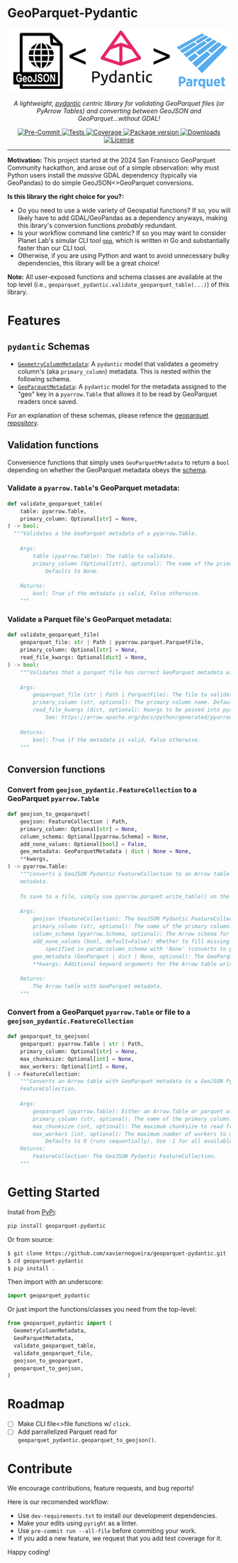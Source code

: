 # GeoParquet-Pydantic


<p align="center">
  <img src="https://github.com/xaviernogueira/geoparquet-pydantic/blob/main/imgs/repo_logo.png" alt="Logo">
</p>

</p>
<p align="center">
  <em> A lightweight, <a href="https://docs.pydantic.dev/latest/" target=<"_blank">pydantic</a> centric library for validating GeoParquet files (or PyArrow Tables) and converting between GeoJSON and GeoParquet...without GDAL!</em>
</p>
<p align="center">
  <a href="https://github.com/xaviernogueira/geoparquet-pydantic/actions/workflows/pre-commit.yml" target="_blank">
      <img src="https://github.com/xaviernogueira/geoparquet-pydantic/workflows/pre-commit/badge.svg" alt="Pre-Commit">
  </a>
  <a href="https://github.com/xaviernogueira/geoparquet-pydantic/actions/workflows/tests.yml" target="_blank">
      <img src="https://github.com/xaviernogueira/geoparquet-pydantic/workflows/tests/badge.svg" alt="Tests">
  </a>
  <a href="https://codecov.io/gh/xaviernogueira/geoparquet-pydantic" target="_blank">
      <img src="https://codecov.io/gh/xaviernogueira/geoparquet-pydantic/branch/main/graph/badge.svg" alt="Coverage">
  </a>
  <a href="https://pypi.org/project/geoparquet-pydantic" target="_blank">
      <img src="https://img.shields.io/pypi/v/geoparquet-pydantic?color=%2334D058&label=pypi%20package" alt="Package version">
  </a>
  <a href="https://pypistats.org/packages/geoparquet-pydantic" target="_blank">
      <img src="https://img.shields.io/pypi/dm/geoparquet-pydantic.svg" alt="Downloads">
  </a>
  <a href="https://github.com/xaviernogueira/geoparquet-pydantic/blob/main/LICENSE" target="_blank">
      <img src="https://img.shields.io/github/license/xaviernogueira/geoparquet-pydantic.svg" alt="License">
  </a>
</p>

---
**Motivation:** This project started at the 2024 San Fransisco GeoParquet Community hackathon, and arose out of a simple observation:
why must Python users install the *massive* GDAL dependency (typically via GeoPandas) to do simple GeoJSON<>GeoParquet conversions.

**Is this library the right choice for you?:**
* Do you need to use a wide variety of Geospatial functions? If so, you will likely have to add GDAL/GeoPandas as a dependency anyways,
making this ibrary's conversion functions *probably* redundant.
* Is your workflow command line centric? If so you may want to consider Planet Lab's simular CLI tool [`gpq`](https://github.com/planetlabs/gpq),
which is written in Go and substantially faster than our CLI tool.
* Otherwise, if you are using Python and want to avoid unnecessary bulky dependencies, this library will be a great choice!

**Note:** All user-exposed functions and schema classes are available at the top level (i.e., `geoparquet_pydantic.validate_geoparquet_table(...)`) of this library.

# Features

## `pydantic` Schemas

* [`GeometryColumnMetadata`](https://github.com/xaviernogueira/geoparquet-pydantic/blob/cec560451db01cd5c4a4b1fea6486c86975f7499/geoparquet_pydantic/schemas.py#L40): A `pydantic` model that validates a
geometry column's (aka `primary_column`) metadata. This is nested within the following schema.
* [`GeoParquetMetadata`](https://github.com/xaviernogueira/geoparquet-pydantic/blob/cec560451db01cd5c4a4b1fea6486c86975f7499/geoparquet_pydantic/schemas.py#L93): A `pydantic` model for the metadata assigned to the "geo" key in a `pyarrow.Table`
that allows it to be read by GeoParquet readers once saved.

For an explanation of these schemas, please refence the [geoparquet repository](https://github.com/opengeospatial/geoparquet/blob/main/format-specs/geoparquet.md).

## Validation functions

Convenience functions that simply uses `GeoParquetMetadata` to return a `bool` depending on whether the GeoParquet metadata obeys the [schema](https://github.com/opengeospatial/geoparquet/blob/main/format-specs/geoparquet.md).

### Validate a `pyarrow.Table`'s GeoParquet metadata:
```python
def validate_geoparquet_table(
    table: pyarrow.Table,
    primary_column: Optional[str] = None,
) -> bool:
  """Validates a the GeoParquet metadata of a pyarrow.Table.

    Args:
        table (pyarrow.Table): The table to validate.
        primary_column (Optional[str], optional): The name of the primary geometry column.
            Defaults to None.

    Returns:
        bool: True if the metadata is valid, False otherwise.
    """
```

### Validate a Parquet file's GeoParquet metadata:
```python
def validate_geoparquet_file(
    geoparquet_file: str | Path | pyarrow.parquet.ParquetFile,
    primary_column: Optional[str] = None,
    read_file_kwargs: Optional[dict] = None,
) -> bool:
    """Validates that a parquet file has correct GeoParquet metadata without opening it.

    Args:
        geoparquet_file (str | Path | ParquetFile): The file to validate.
        primary_column (str, optional): The primary column name. Defaults to 'geometry'.
        read_file_kwargs (dict, optional): Kwargs to be passed into pyarrow.parquet.ParquetFile().
            See: https://arrow.apache.org/docs/python/generated/pyarrow.parquet.ParquetFile.html#pyarrow-parquet-parquetfile

    Returns:
        bool: True if the metadata is valid, False otherwise.
    """
```
## Conversion functions

### Convert from `geojson_pydantic.FeatureCollection` to a GeoParquet `pyarrow.Table`

```python
def geojson_to_geoparquet(
    geojson: FeatureCollection | Path,
    primary_column: Optional[str] = None,
    column_schema: Optional[pyarrow.Schema] = None,
    add_none_values: Optional[bool] = False,
    geo_metadata: GeoParquetMetadata | dict | None = None,
    **kwargs,
) -> pyarrow.Table:
    """Converts a GeoJSON Pydantic FeatureCollection to an Arrow table with geoparquet
    metadata.

    To save to a file, simply use pyarrow.parquet.write_table() on the returned table.

    Args:
        geojson (FeatureCollection): The GeoJSON Pydantic FeatureCollection.
        primary_column (str, optional): The name of the primary column. Defaults to None.
        column_schema (pyarrow.Schema, optional): The Arrow schema for the table. Defaults to None.
        add_none_values (bool, default=False): Whether to fill missing column values
            specified in param:column_schema with 'None' (converts to pyarrow.null()).
        geo_metadata (GeoParquet | dict | None, optional): The GeoParquet metadata.
        **kwargs: Additional keyword arguments for the Arrow table writer.

    Returns:
        The Arrow table with GeoParquet metadata.
    """
```

### Convert from a GeoParquet `pyarrow.Table` or file to a `geojson_pydantic.FeatureCollection`

```python
def geoparquet_to_geojson(
    geoparquet: pyarrow.Table | str | Path,
    primary_column: Optional[str] = None,
    max_chunksize: Optional[int] = None,
    max_workers: Optional[int] = None,
) -> FeatureCollection:
    """Converts an Arrow table with GeoParquet metadata to a GeoJSON Pydantic
    FeatureCollection.

    Args:
        geoparquet (pyarrow.Table): Either an Arrow.Table or parquet with GeoParquet metadata.
        primary_column (str, optional): The name of the primary column. Defaults to 'geometry'.
        max_chunksize (int, optional): The maximum chunksize to read from the parquet file. Defaults to 1000.
        max_workers (int, optional): The maximum number of workers to use for parallel processing.
            Defaults to 0 (runs sequentially). Use -1 for all available cores.
    Returns:
        FeatureCollection: The GeoJSON Pydantic FeatureCollection.
    """
```

# Getting Started

Install from [PyPi](https://pypi.org/project/geoparquet-pydantic):
```bash
pip install geoparquet-pydantic
```

Or from source:
```bash
$ git clone https://github.com/xaviernogueira/geoparquet-pydantic.git
$ cd geoparquet-pydantic
$ pip install .
```

Then import with an underscore:
```python
import geoparquet_pydantic
```

Or just import the functions/classes you need from the top-level:
```python
from geoparquet_pydantic import (
  GeometryColumnMetadata,
  GeoParquetMetadata,
  validate_geoparquet_table,
  validate_geoparquet_file,
  geojson_to_geoparquet,
  geoparquet_to_geojson,
)
```

# Roadmap

- [ ] Make CLI file<>file functions w/ `click`.
- [ ] Add parrallelized Parquet read for `geoparquet_pydantic.geoparquet_to_geojson()`.

# Contribute

We encourage contributions, feature requests, and bug reports!

Here is our recomended workflow:

* Use `dev-requirements.txt` to install our development dependencies.
* Make your edits using `pyright` as a linter.
* Use `pre-commit run --all-file` before commiting your work.
* If you add a new feature, we request that you add test coverage for it.

Happy coding!
